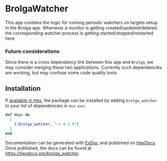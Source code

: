 # BrolgaWatcher

This app contains the logic for running periodic watchers on targets
setup in the Brolga app. Whenever a monitor is getting created/updated/deleted.
the corresponding watcher process is getting started/stopped/restarted here

### Future considerations

Since there is a cross dependency link between this app and `Brolga`,
we may consider merging these two applications. Currently such dependencies are
working, but may confuse some code quality tools

## Installation

If [available in Hex](https://hex.pm/docs/publish), the package can be installed
by adding `brolga_watcher` to your list of dependencies in `mix.exs`:

```elixir
def deps do
  [
    {:brolga_watcher, "~> 0.1.0"}
  ]
end
```

Documentation can be generated with [ExDoc](https://github.com/elixir-lang/ex_doc)
and published on [HexDocs](https://hexdocs.pm). Once published, the docs can
be found at <https://hexdocs.pm/brolga_watcher>.

